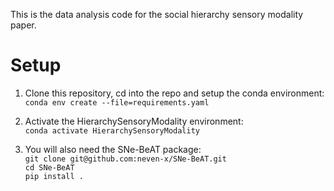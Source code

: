This is the data analysis code for the social hierarchy sensory modality paper.

# Setup
1. Clone this repository, cd into the repo and setup the conda environment:\
```conda env create --file=requirements.yaml```

2. Activate the HierarchySensoryModality environment:\
```conda activate HierarchySensoryModality```

3. You will also need the SNe-BeAT package:\
```git clone git@github.com:neven-x/SNe-BeAT.git```\
```cd SNe-BeAT```\
```pip install .```
